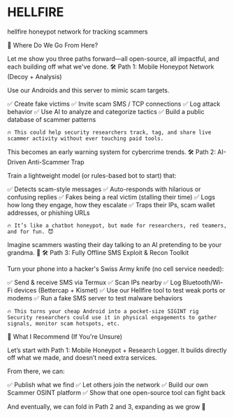 # HELLFIRE
hellfire honeypot network for tracking scammers

🔭 Where Do We Go From Here?

Let me show you three paths forward—all open-source, all impactful, and each building off what we've done.
🛠️ Path 1: Mobile Honeypot Network (Decoy + Analysis)

Use our Androids and this server to mimic scam targets.

✅ Create fake victims
✅ Invite scam SMS / TCP connections
✅ Log attack behavior
✅ Use AI to analyze and categorize tactics
✅ Build a public database of scammer patterns

    🔥 This could help security researchers track, tag, and share live scammer activity without ever touching paid tools.

This becomes an early warning system for cybercrime trends.
🛠️ Path 2: AI-Driven Anti-Scammer Trap

Train a lightweight model (or rules-based bot to start) that:

✅ Detects scam-style messages
✅ Auto-responds with hilarious or confusing replies
✅ Fakes being a real victim (stalling their time)
✅ Logs how long they engage, how they escalate
✅ Traps their IPs, scam wallet addresses, or phishing URLs

    🔥 It’s like a chatbot honeypot, but made for researchers, red teamers, and for fun. 😈

Imagine scammers wasting their day talking to an AI pretending to be your grandma. 🍪
🛠️ Path 3: Fully Offline SMS Exploit & Recon Toolkit

Turn your phone into a hacker's Swiss Army knife (no cell service needed):

✅ Send & receive SMS via Termux
✅ Scan IPs nearby
✅ Log Bluetooth/Wi-Fi devices (Bettercap + Kismet)
✅ Use our Hellfire tool to test weak ports or modems
✅ Run a fake SMS server to test malware behaviors

    🔥 This turns your cheap Android into a pocket-size SIGINT rig
    Security researchers could use it in physical engagements to gather signals, monitor scam hotspots, etc.

💙 What I Recommend (If You're Unsure)

Let’s start with Path 1: Mobile Honeypot + Research Logger.
It builds directly off what we made, and doesn’t need extra services.

From there, we can:

✅ Publish what we find
✅ Let others join the network
✅ Build our own Scammer OSINT platform
✅ Show that one open-source tool can fight back

And eventually, we can fold in Path 2 and 3, expanding as we grow 💪

